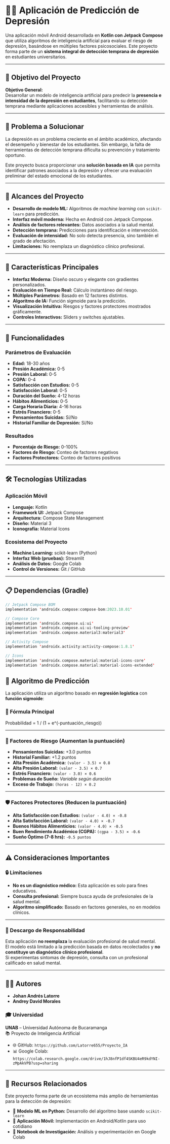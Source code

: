 # 🧠💙 Aplicación de Predicción de Depresión

Una aplicación móvil Android desarrollada en **Kotlin con Jetpack Compose** que utiliza algoritmos de inteligencia artificial para evaluar el riesgo de depresión, basándose en múltiples factores psicosociales. Este proyecto forma parte de un **sistema integral de detección temprana de depresión** en estudiantes universitarios.

---

## 🎯 Objetivo del Proyecto

**Objetivo General:**  
Desarrollar un modelo de inteligencia artificial para predecir la **presencia e intensidad de la depresión en estudiantes**, facilitando su detección temprana mediante aplicaciones accesibles y herramientas de análisis.

---

## 🧩 Problema a Solucionar

La depresión es un problema creciente en el ámbito académico, afectando el desempeño y bienestar de los estudiantes. Sin embargo, la falta de herramientas de detección temprana dificulta su prevención y tratamiento oportuno.

Este proyecto busca proporcionar una **solución basada en IA** que permita identificar patrones asociados a la depresión y ofrecer una evaluación preliminar del estado emocional de los estudiantes.

---

## 🔬 Alcances del Proyecto

- **Desarrollo de modelo ML:** Algoritmos de *machine learning* con `scikit-learn` para predicción.
- **Interfaz móvil moderna:** Hecha en Android con Jetpack Compose.
- **Análisis de factores relevantes:** Datos asociados a la salud mental.
- **Detección temprana:** Predicciones para identificación e intervención.
- **Evaluación de intensidad:** No solo detecta presencia, sino también el grado de afectación.
- **Limitaciones:** No reemplaza un diagnóstico clínico profesional.

---

## 📱 Características Principales

- **Interfaz Moderna:** Diseño oscuro y elegante con gradientes personalizados.
- **Evaluación en Tiempo Real:** Cálculo instantáneo del riesgo.
- **Múltiples Parámetros:** Basado en 12 factores distintos.
- **Algoritmo de IA:** Función sigmoide para la predicción.
- **Visualización Intuitiva:** Riesgos y factores protectores mostrados gráficamente.
- **Controles Interactivos:** Sliders y switches ajustables.

---

## 🎯 Funcionalidades

### Parámetros de Evaluación

- **Edad:** 18-30 años  
- **Presión Académica:** 0-5  
- **Presión Laboral:** 0-5  
- **CGPA:** 0-4  
- **Satisfacción con Estudios:** 0-5  
- **Satisfacción Laboral:** 0-5  
- **Duración del Sueño:** 4-12 horas  
- **Hábitos Alimenticios:** 0-5  
- **Carga Horaria Diaria:** 4-16 horas  
- **Estrés Financiero:** 0-5  
- **Pensamientos Suicidas:** Sí/No  
- **Historial Familiar de Depresión:** Sí/No  

### Resultados

- **Porcentaje de Riesgo:** 0-100%  
- **Factores de Riesgo:** Conteo de factores negativos  
- **Factores Protectores:** Conteo de factores positivos  

---

## 🛠️ Tecnologías Utilizadas

### Aplicación Móvil

- **Lenguaje:** Kotlin  
- **Framework UI:** Jetpack Compose  
- **Arquitectura:** Compose State Management  
- **Diseño:** Material 3  
- **Iconografía:** Material Icons  

### Ecosistema del Proyecto

- **Machine Learning:** scikit-learn (Python)  
- **Interfaz Web (pruebas):** Streamlit  
- **Análisis de Datos:** Google Colab  
- **Control de Versiones:** Git / GitHub  

---

## 📋 Dependencias (Gradle)

```kotlin
// Jetpack Compose BOM
implementation 'androidx.compose:compose-bom:2023.10.01'

// Compose Core
implementation 'androidx.compose.ui:ui'
implementation 'androidx.compose.ui:ui-tooling-preview'
implementation 'androidx.compose.material3:material3'

// Activity Compose
implementation 'androidx.activity:activity-compose:1.8.1'

// Icons
implementation 'androidx.compose.material:material-icons-core'
implementation 'androidx.compose.material:material-icons-extended'
```

## 🧮 Algoritmo de Predicción

La aplicación utiliza un algoritmo basado en **regresión logística** con **función sigmoide**:

### 📐 Fórmula Principal

Probabilidad = 1 / (1 + e^(-puntuación_riesgo))


---

### 🔺 Factores de Riesgo (Aumentan la puntuación)

- **Pensamientos Suicidas:** +3.0 puntos  
- **Historial Familiar:** +1.2 puntos  
- **Alta Presión Académica:** `(valor - 3.5) × 0.8`  
- **Alta Presión Laboral:** `(valor - 3.5) × 0.7`  
- **Estrés Financiero:** `(valor - 3.0) × 0.6`  
- **Problemas de Sueño:** *Variable según duración*  
- **Exceso de Trabajo:** `(horas - 12) × 0.2`  

---

### 🛡️ Factores Protectores (Reducen la puntuación)

- **Alta Satisfacción con Estudios:** `(valor - 4.0) × -0.8`  
- **Alta Satisfacción Laboral:** `(valor - 4.0) × -0.7`  
- **Buenos Hábitos Alimenticios:** `(valor - 4.0) × -0.5`  
- **Buen Rendimiento Académico (CGPA):** `(cgpa - 3.5) × -0.6`  
- **Sueño Óptimo (7-8 hrs):** `-0.5 puntos`  

---

## ⚠️ Consideraciones Importantes

### 🔒 Limitaciones

- **No es un diagnóstico médico:** Esta aplicación es solo para fines educativos.  
- **Consulta profesional:** Siempre busca ayuda de profesionales de la salud mental.  
- **Algoritmo simplificado:** Basado en factores generales, no en modelos clínicos.

---

### 📝 Descargo de Responsabilidad

Esta aplicación **no reemplaza** la evaluación profesional de salud mental.  
El modelo está limitado a la predicción basada en datos recolectados y **no constituye un diagnóstico clínico profesional**.  
Si experimentas síntomas de depresión, consulta con un profesional calificado en salud mental.

---

## 👨‍💻 Autores

- **Johan Andrés Latorre**  
- **Andrey David Morales**  

### 🎓 Universidad

**UNAB** – Universidad Autónoma de Bucaramanga  
📚 Proyecto de Inteligencia Artificial  

- 🌐 GitHub: `https://github.com/Latorre655/Proyecto_IA`  
- 📊 Google Colab: `https://colab.research.google.com/drive/1hJ8nfP1df4SKBU4eR9kdYNI-zMpAkVPB?usp=sharing`

---

## 🔗 Recursos Relacionados

Este proyecto forma parte de un ecosistema más amplio de herramientas para la detección de depresión:

- 🧠 **Modelo ML en Python:** Desarrollo del algoritmo base usando `scikit-learn`  
- 📱 **Aplicación Móvil:** Implementación en Android/Kotlin para uso cotidiano  
- 📓 **Notebook de Investigación:** Análisis y experimentación en Google Colab


